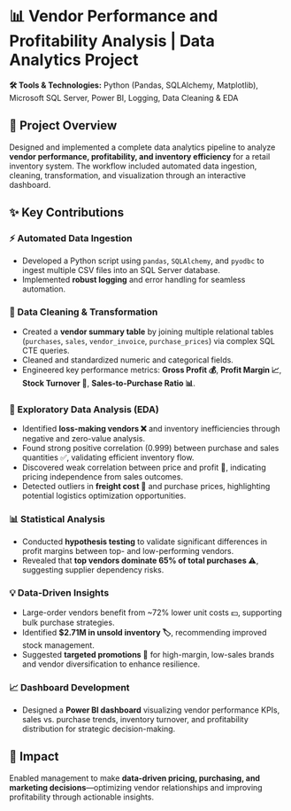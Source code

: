 # 📊 Vendor Performance and Profitability Analysis | Data Analytics Project

**🛠 Tools & Technologies:** Python (Pandas, SQLAlchemy, Matplotlib), Microsoft SQL Server, Power BI, Logging, Data Cleaning & EDA

## 🚀 Project Overview
Designed and implemented a complete data analytics pipeline to analyze **vendor performance, profitability, and inventory efficiency** for a retail inventory system. The workflow included automated data ingestion, cleaning, transformation, and visualization through an interactive dashboard.  

## ✨ Key Contributions

### ⚡ Automated Data Ingestion
- Developed a Python script using `pandas`, `SQLAlchemy`, and `pyodbc` to ingest multiple CSV files into an SQL Server database.
- Implemented **robust logging** and error handling for seamless automation.  

### 🧹 Data Cleaning & Transformation
- Created a **vendor summary table** by joining multiple relational tables (`purchases`, `sales`, `vendor_invoice`, `purchase_prices`) via complex SQL CTE queries.
- Cleaned and standardized numeric and categorical fields.
- Engineered key performance metrics: **Gross Profit 💰**, **Profit Margin 📈**, **Stock Turnover 🔄**, **Sales-to-Purchase Ratio 📊**.

### 🔎 Exploratory Data Analysis (EDA)
- Identified **loss-making vendors ❌** and inventory inefficiencies through negative and zero-value analysis.
- Found strong positive correlation (0.999) between purchase and sales quantities ✅, validating efficient inventory flow.
- Discovered weak correlation between price and profit 💸, indicating pricing independence from sales outcomes.
- Detected outliers in **freight cost 🚚** and purchase prices, highlighting potential logistics optimization opportunities.

### 📊 Statistical Analysis
- Conducted **hypothesis testing** to validate significant differences in profit margins between top- and low-performing vendors.
- Revealed that **top vendors dominate 65% of total purchases ⚠️**, suggesting supplier dependency risks.

### 💡 Data-Driven Insights
- Large-order vendors benefit from ~72% lower unit costs 💵, supporting bulk purchase strategies.
- Identified **$2.71M in unsold inventory 🏷**, recommending improved stock management.
- Suggested **targeted promotions 🎯** for high-margin, low-sales brands and vendor diversification to enhance resilience.

### 📈 Dashboard Development
- Designed a **Power BI dashboard** visualizing vendor performance KPIs, sales vs. purchase trends, inventory turnover, and profitability distribution for strategic decision-making.

## 🌟 Impact
Enabled management to make **data-driven pricing, purchasing, and marketing decisions**—optimizing vendor relationships and improving profitability through actionable insights.
